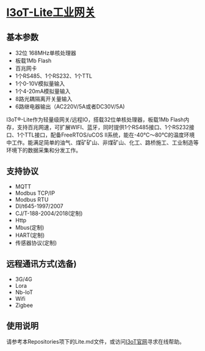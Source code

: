 
# [I3oT-Lite工业网关](http://www.i3ot.com/lite.php)

## 基本参数

* 32位 168MHz单核处理器
* 板载1Mb Flash
* 百兆网卡
* 1个RS485、1个RS232、1个TTL
* 1个0-10V模拟量输入
* 1个4-20mA模拟量输入
* 8路光耦隔离开关量输入
* 6路继电器输出（AC220V/5A或者DC30V/5A)

I3oT®-Lite作为轻量级网关/远程IO，搭载32位单核处理器，板载1Mb Flash内存，支持百兆网速，可扩展WIFI、蓝牙，同时提供1个RS485接口、1个RS232接口、1个TTL接口，配备FreeRTOS/uCOS II系统，能在-40℃～80℃的温度环境中工作。能满足简单的油气、煤矿矿山、非煤矿山、化工、路桥施工、工业制造等环境下的数据采集和分发工作。

## 支持协议

* MQTT
* Modbus TCP/IP
* Modbus RTU
* Dl/t645-1997/2007
* CJ/T-188-2004/2018(定制)
* Http
* Mbus(定制)
* HART(定制)
* 传感器协议(定制)

## 远程通讯方式(选备)

* 3G/4G
* Lora
* Nb-IoT
* Wifi
* Zigbee

## 使用说明

请参考本Repositories项下的Lite.md文件，或访问[I3oT官网](http://www.i3ot.com)寻求在线帮助。
